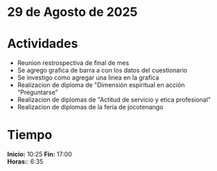 #  29 de Agosto de 2025

# Actividades

- Reunion restrospectiva de final de mes
- Se agrego grafica de barra a con los datos del cuestionario
- Se investigo como agregar una linea en la grafica
- Realizacion de diploma de "Dimensión espiritual en acción “Preguntarse”
- Realizacion de diplomas de "Actitud de servicio y etica profesional"
- Realizacion de diplomas de la feria de jocotenango

# Tiempo

**Inicio:** 10:25
**Fin:** 17:00  
**Horas:**: 6:35  
